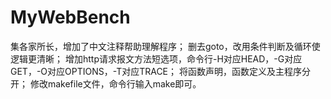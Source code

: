 # MyWebBench
集各家所长，增加了中文注释帮助理解程序；
删去goto，改用条件判断及循环使逻辑更清晰；
增加http请求报文方法短选项，命令行-H对应HEAD，-G对应GET，-O对应OPTIONS，-T对应TRACE；
将函数声明，函数定义及主程序分开；
修改makefile文件，命令行输入make即可。
